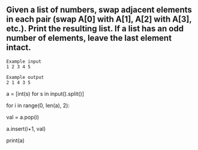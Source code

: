 ## Given a list of numbers, swap adjacent elements in each pair (swap A[0] with A[1], A[2] with A[3], etc.). Print the resulting list. If a list has an odd number of elements, leave the last element intact.
```
Example input
1 2 3 4 5

Example output
2 1 4 3 5

```
a = [int(s) for s in input().split()]

for i in range(0, len(a), 2):
 
 val = a.pop(i)
 
 a.insert(i+1, val)
  
print(a)
